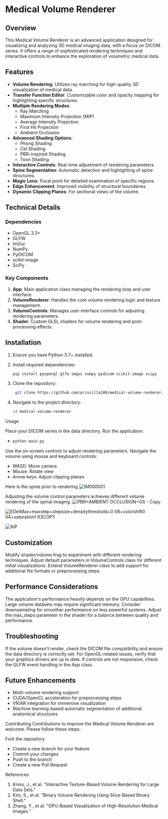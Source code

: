 # Medical Volume Renderer

## Overview

This Medical Volume Renderer is an advanced application designed for visualizing and analyzing 3D medical imaging data, with a focus on DICOM series. It offers a range of sophisticated rendering techniques and interactive controls to enhance the exploration of volumetric medical data.

## Features

- **Volume Rendering**: Utilizes ray marching for high-quality 3D visualization of medical data.
- **Transfer Function Editor**: Customizable color and opacity mapping for highlighting specific structures.
- **Multiple Rendering Modes**:
  - Ray Marching
  - Maximum Intensity Projection (MIP)
  - Average Intensity Projection
  - First Hit Projection
  - Ambient Occlusion
- **Advanced Shading Options**:
  - Phong Shading
  - Cel Shading
  - PBR-inspired Shading
  - Toon Shading
- **Interactive Controls**: Real-time adjustment of rendering parameters.
- **Spine Segmentation**: Automatic detection and highlighting of spine structures.
- **Magic Lens**: Focal point for detailed examination of specific regions.
- **Edge Enhancement**: Improved visibility of structural boundaries.
- **Dynamic Clipping Planes**: For sectional views of the volume.

## Technical Details

### Dependencies

- OpenGL 3.3+
- GLFW
- ImGui
- NumPy
- PyDICOM
- scikit-image
- SciPy

### Key Components

1. **App**: Main application class managing the rendering loop and user interface.
2. **VolumeRenderer**: Handles the core volume rendering logic and texture management.
3. **VolumeControls**: Manages user interface controls for adjusting rendering parameters.
4. **Shader**: Custom GLSL shaders for volume rendering and post-processing effects.

## Installation

1. Ensure you have Python 3.7+ installed.

2. Install required dependencies:
   ```bash
   pip install pyopengl glfw imgui numpy pydicom scikit-image scipy

3. Clone the repository:

   ```bash
    git clone https://github.com/priscilla100/medical-volume-renderer.git
4. Navigate to the project directory:
    ```bash
    cd medical-volume-renderer
 
 Usage

Place your DICOM series in the data directory.
Run the application:
-  ```bash
   python main.py
Use the on-screen controls to adjust rendering parameters.
Navigate the volume using mouse and keyboard controls:

- WASD: Move camera
- Mouse: Rotate view
- Arrow keys: Adjust clipping planes

Here is the spine prior to rendering
![IM000001](https://github.com/user-attachments/assets/68ed7230-dc72-40d5-a3a4-09044e7df9ef)

Adjusting the volume control parameters achieves different volume rendering of the spinal imaging.
![PBR+AMBIENT OCCLUSION+GS - Copy](https://github.com/user-attachments/assets/927e794d-1219-4136-916c-f85d4c1354ba)

![EDetMax+maxstep+stepsize+densitythreshold+0 08+colorshift0 04+saturation1 63COPY](https://github.com/user-attachments/assets/471f0fac-d455-4bcf-8d93-f868ac3249e3)

![AIP](https://github.com/user-attachments/assets/50bb2758-a400-434f-adc3-6c247ce97dde)
## Customization
Modify shader/volume.frag to experiment with different rendering techniques.
Adjust default parameters in VolumeControls class for different initial visualizations.
Extend VolumeRenderer class to add support for additional file formats or preprocessing steps.

## Performance Considerations

The application's performance heavily depends on the GPU capabilities.
Large volume datasets may require significant memory. Consider downsampling for smoother performance on less powerful systems.
Adjust the max_steps parameter in the shader for a balance between quality and performance.

## Troubleshooting

If the volume doesn't render, check the DICOM file compatibility and ensure the data directory is correctly set.
For OpenGL-related issues, verify that your graphics drivers are up to date.
If controls are not responsive, check the GLFW event handling in the App class.

## Future Enhancements

- Multi-volume rendering support
- CUDA/OpenCL acceleration for preprocessing steps
- VR/AR integration for immersive visualization
- Machine learning-based automatic segmentation of additional anatomical structures

Contributing
Contributions to improve the Medical Volume Renderer are welcome. Please follow these steps:

Fork the repository
- Create a new branch for your feature
- Commit your changes
- Push to the branch
- Create a new Pull Request

References
1. Kniss, J., et al. "Interactive Texture-Based Volume Rendering for Large Data Sets."
2. Kim, S., et al. "Binary Volume Rendering Using Slice-Based Binary Shell."
3. Zhang, Y., et al. "GPU-Based Visualization of High-Resolution Medical Images."

